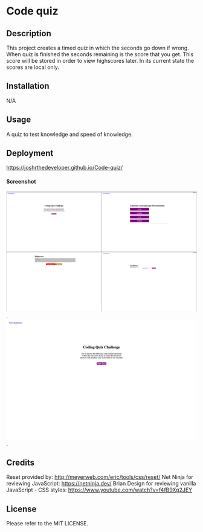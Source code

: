 # Code quiz

## Description
This project creates a timed quiz in which the seconds go down if wrong. When quiz is finished the seconds remaining is the score that you get. This score will be stored in order to view highscores later. In its current state the scores are local only. 



## Installation

N/A

## Usage
A quiz to test knowledge and speed of knowledge. 


## Deployment
https://joshrthedeveloper.github.io/Code-quiz/

#### Screenshot
![my screenshot](assets/ArtboardCodeQuiz.png).
![my screenshot](assets/joshrthedeveloper.github.io_Code-quiz_.png).


## Credits

Reset provided by: http://meyerweb.com/eric/tools/css/reset/
Net Ninja for reviewing JavaScript: https://netninja.dev/
Brian Design for reviewing vanilla JavaScript - CSS styles: https://www.youtube.com/watch?v=f4fB9Xg2JEY


## License
Please refer to the MIT LICENSE.
